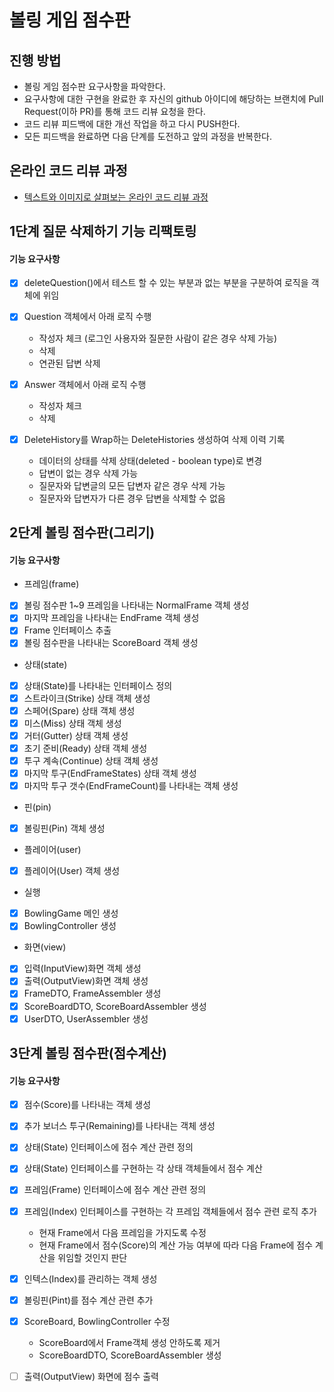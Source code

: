 # 볼링 게임 점수판
## 진행 방법
* 볼링 게임 점수판 요구사항을 파악한다.
* 요구사항에 대한 구현을 완료한 후 자신의 github 아이디에 해당하는 브랜치에 Pull Request(이하 PR)를 통해 코드 리뷰 요청을 한다.
* 코드 리뷰 피드백에 대한 개선 작업을 하고 다시 PUSH한다.
* 모든 피드백을 완료하면 다음 단계를 도전하고 앞의 과정을 반복한다.

## 온라인 코드 리뷰 과정
* [텍스트와 이미지로 살펴보는 온라인 코드 리뷰 과정](https://github.com/next-step/nextstep-docs/tree/master/codereview)

## 1단계 질문 삭제하기 기능 리팩토링
#### 기능 요구사항

- [X] deleteQuestion()에서 테스트 할 수 있는 부분과 없는 부분을 구분하여 로직을 객체에 위임
- [X] Question 객체에서 아래 로직 수행
    * 작성자 체크 (로그인 사용자와 질문한 사람이 같은 경우 삭제 가능)
    * 삭제
    * 연관된 답변 삭제

- [X] Answer 객체에서 아래 로직 수행
     * 작성자 체크
     * 삭제

- [X] DeleteHistory를 Wrap하는 DeleteHistories 생성하여 삭제 이력 기록
    * 데이터의 상태를 삭제 상태(deleted - boolean type)로 변경
    * 답변이 없는 경우 삭제 가능
    * 질문자와 답변글의 모든 답변자 같은 경우 삭제 가능
    * 질문자와 답변자가 다른 경우 답변을 삭제할 수 없음

## 2단계 볼링 점수판(그리기)
#### 기능 요구사항

- 프레임(frame)
- [X] 볼링 점수판 1~9 프레임을 나타내는 NormalFrame 객체 생성
- [X] 마지막 프레임을 나타내는 EndFrame 객체 생성
- [X] Frame 인터페이스 추출
- [X] 볼링 점수판을 나타내는 ScoreBoard 객체 생성

- 상태(state)
- [X] 상태(State)를 나타내는 인터페이스 정의
- [X] 스트라이크(Strike) 상태 객체 생성
- [X] 스페어(Spare) 상태 객체 생성
- [X] 미스(Miss) 상태 객체 생성
- [X] 거터(Gutter) 상태 객체 생성
- [X] 초기 준비(Ready) 상태 객체 생성
- [X] 투구 계속(Continue) 상태 객체 생성
- [X] 마지막 투구(EndFrameStates) 상태 객체 생성
- [X] 마지막 투구 갯수(EndFrameCount)를 나타내는 객체 생성

- 핀(pin)
- [X] 볼링핀(Pin) 객체 생성

- 플레이어(user)
- [X] 플레이어(User) 객체 생성

- 실행
- [X] BowlingGame 메인 생성
- [X] BowlingController 생성

- 화면(view)
- [X] 입력(InputView)화면 객체 생성
- [X] 출력(OutputView)화면 객체 생성
- [X] FrameDTO, FrameAssembler 생성
- [X] ScoreBoardDTO, ScoreBoardAssembler 생성
- [X] UserDTO, UserAssembler 생성

## 3단계 볼링 점수판(점수계산)
#### 기능 요구사항

- [X] 점수(Score)를 나타내는 객체 생성
- [X] 추가 보너스 투구(Remaining)를 나타내는 객체 생성
- [X] 상태(State) 인터페이스에 점수 계산 관련 정의
- [X] 상태(State) 인터페이스를 구현하는 각 상태 객체들에서 점수 계산

- [X] 프레임(Frame) 인터페이스에 점수 계산 관련 정의
- [X] 프레임(Index) 인터페이스를 구현하는 각 프레임 객체들에서 점수 관련 로직 추가
    * 현재 Frame에서 다음 프레임을 가지도록 수정
    * 현재 Frame에서 점수(Score)의 계산 가능 여부에 따라 다음 Frame에 점수 계산을 위임할 것인지 판단
- [X] 인텍스(Index)를 관리하는 객체 생성
- [X] 볼링핀(Pint)를 점수 계산 관련 추가

- [X] ScoreBoard, BowlingController 수정
    * ScoreBoard에서 Frame객체 생성 안하도록 제거
    * ScoreBoardDTO, ScoreBoardAssembler 생성
    
- [ ] 출력(OutputView) 화면에 점수 출력

